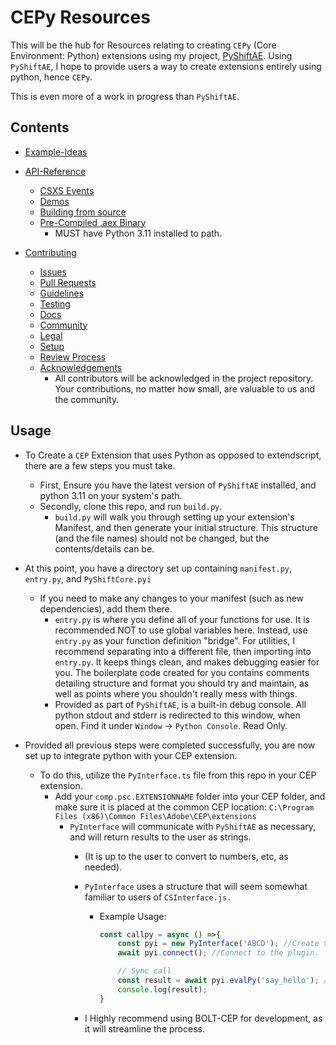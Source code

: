 # CEPy Resources
This will be the hub for Resources relating to creating `CEPy` (Core Environment: Python) extensions using my project, [PyShiftAE](https://github.com/Trentonom0r3/PyShiftAE).
Using `PyShiftAE`, I hope to provide users a way to create extensions entirely using python, hence `CEPy`. 

This is even more of a work in progress than `PyShiftAE`. 

## Contents
- [Example-Ideas](#example-ideas)
- [API-Reference](https://github.com/Trentonom0r3/PyShiftAE/wiki/API-Reference)
    - [CSXS Events](https://github.com/Trentonom0r3/PyShiftAE/wiki/CSXS-Utils)
    - [Demos](https://github.com/Trentonom0r3/PyShiftAE/wiki/Demos)
    - [Building from source](https://github.com/Trentonom0r3/PyShiftAE/wiki/Building-from-source)
    - [Pre-Compiled .aex Binary](https://github.com/Trentonom0r3/PyShiftAE/blob/main/dist/PyShiftAE.aex)
      - MUST have Python 3.11 installed to path.
  
- [Contributing](https://github.com/Trentonom0r3/PyShiftAE/blob/main/CONTRIBUTING.md)
    - [Issues](https://github.com/Trentonom0r3/PyShiftAE/blob/main/CONTRIBUTING.md#reporting-issues)
    - [Pull Requests](https://github.com/Trentonom0r3/PyShiftAE/blob/main/CONTRIBUTING.md#submitting-pull-requests)
    - [Guidelines](https://github.com/Trentonom0r3/PyShiftAE/blob/main/CONTRIBUTING.md#code-guidelines)
    - [Testing](https://github.com/Trentonom0r3/PyShiftAE/blob/main/CONTRIBUTING.md#testing)
    - [Docs](https://github.com/Trentonom0r3/PyShiftAE/blob/main/CONTRIBUTING.md#docs)
    - [Community](https://github.com/Trentonom0r3/PyShiftAE/blob/main/CONTRIBUTING.md#community-interaction)
    - [Legal](https://github.com/Trentonom0r3/PyShiftAE/blob/main/CONTRIBUTING.md#legal)
    - [Setup](https://github.com/Trentonom0r3/PyShiftAE/blob/main/CONTRIBUTING.md#environment-setup)
    - [Review Process](https://github.com/Trentonom0r3/PyShiftAE/blob/main/CONTRIBUTING.md#review-process)
    - [Acknowledgements](https://github.com/Trentonom0r3/PyShiftAE/blob/main/CONTRIBUTING.md#acknowledgements)
      - All contributors will be acknowledged in the project repository. Your contributions, no matter how small, are valuable to us and the community.

## Usage 
- To Create a `CEP` Extension that uses Python as opposed to extendscript, there are a few steps you must take.
  - First, Ensure you have the latest version of ```PyShiftAE``` installed, and python 3.11 on your system's path.
  - Secondly, clone this repo, and run ```build.py```.
    - ```build.py``` will walk you through setting up your extension's Manifest, and then generate your initial structure. This structure (and the file names) should not be changed, but the contents/details can be. 
- At this point, you have a directory set up containing ```manifest.py```, ```entry.py```, and ```PyShiftCore.pyi```
  - If you need to make any changes to your manifest (such as new dependencies), add them there.
    - ```entry.py``` is where you define all of your functions for use. It is recommended NOT to use global variables here. Instead, use ```entry.py``` as your function definition "bridge". For utilities, I recommend separating into a different file, then importing into ```entry.py```. It keeps things clean, and makes debugging easier for you. The boilerplate code created for you contains comments detailing structure and format you should try and maintain, as well as points where you shouldn't really mess with things. 
    - Provided as part of ```PyShiftAE```, is a built-in debug console. All python stdout and stderr is redirected to this window, when open. Find it under ```Window``` -> ```Python Console```. Read Only. 
    
- Provided all previous steps were completed successfully, you are now set up to integrate python with your CEP extension. 
  - To do this, utilize the ```PyInterface.ts``` file from this repo in your CEP extension.
    - Add your `comp.psc.EXTENSIONNAME` folder into your CEP folder, and make sure it is placed at the common CEP location: `C:\Program Files (x86)\Common Files\Adobe\CEP\extensions` 
      - ```PyInterface``` will communicate with ```PyShiftAE``` as necessary, and will return results to the user as strings.
        - (It is up to the user to convert to numbers, etc, as needed).
         - ```PyInterface```  uses a structure that will seem somewhat familiar to users of ```CSInterface.js.```
           - Example Usage:
                ```js
                const callpy = async () =>{
                    const pyi = new PyInterface('ABCD'); //Create the PyInterface using your Manifest.Name.
                    await pyi.connect(); //Connect to the plugin.

                    // Sync call
                    const result = await pyi.evalPy('say_hello'); //Follows the signature pyi.evalPy('FUNCTIONNAME', arg1, arg2, arg3,...)
                    console.log(result);
                }
                ```

        - I Highly recommend using BOLT-CEP for development, as it will streamline the process. 

